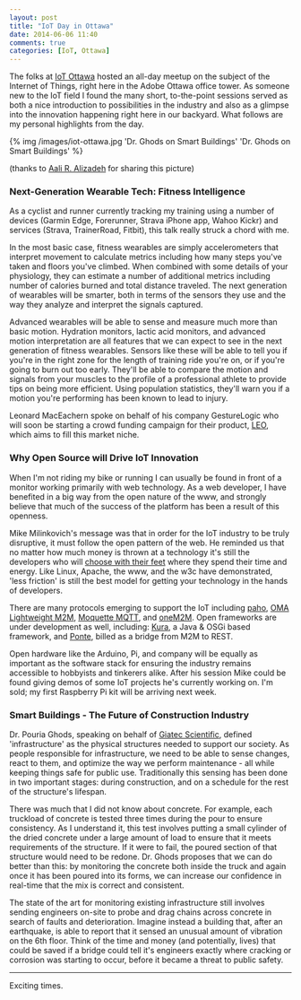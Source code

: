 ```yaml
---
layout: post
title: "IoT Day in Ottawa"
date: 2014-06-06 11:40
comments: true
categories: [IoT, Ottawa]
---
```

The folks at [IoT Ottawa](http://www.meetup.com/iotottawa/events/184276702/) hosted an all-day meetup on the subject of the Internet of Things, right here in the Adobe Ottawa office tower. As someone new to the IoT field I found the many short, to-the-point sessions served as both a nice introduction to possibilities in the industry and also as a glimpse into the innovation happening right here in our backyard. What follows are my personal highlights from the day.

{% img /images/iot-ottawa.jpg 'Dr. Ghods on Smart Buildings' 'Dr. Ghods on Smart Buildings' %}

(thanks to [Aali R. Alizadeh](https://twitter.com/_Aali) for sharing this picture)

<!-- more -->

### Next-Generation Wearable Tech: Fitness Intelligence

As a cyclist and runner currently tracking my training using a number of devices (Garmin Edge, Forerunner, Strava iPhone app, Wahoo Kickr) and services (Strava, TrainerRoad, Fitbit), this talk really struck a chord with me. 

In the most basic case, fitness wearables are simply accelerometers that interpret movement to calculate metrics including how many steps you've taken and floors you've climbed. When combined with some details of your physiology, they can estimate a number of additional metrics including number of calories burned and total distance traveled. The next generation of wearables will be smarter, both in terms of the sensors they use and the way they analyze and interpret the signals captured.

Advanced wearables will be able to sense and measure much more than basic motion. Hydration monitors, lactic acid monitors, and advanced motion interpretation are all features that we can expect to see in the next generation of fitness wearables. Sensors like these will be able to tell you if you're in the right zone for the length of training ride you're on, or if you're going to burn out too early. They'll be able to compare the motion and signals from your muscles to the profile of a professional athlete to provide tips on being more efficient. Using population statistics, they'll warn you if a motion you're performing has been known to lead to injury. 

Leonard MacEachern spoke on behalf of his company GestureLogic who will soon be starting a crowd funding campaign for their product, [LEO](http://leohelps.com/), which aims to fill this market niche. 


### Why Open Source will Drive IoT Innovation

When I'm not riding my bike or running I can usually be found in front of a monitor working primarily with web technology. As a web developer, I have benefited in a big way from the open nature of the www, and strongly believe that much of the success of the platform has been a result of this openness. 

Mike Milinkovich's message was that in order for the IoT industry to be truly disruptive, it must follow the open pattern of the web. He reminded us that no matter how much money is thrown at a technology it's still the developers who will [choose with their feet](http://thenewkingmakers.com/) where they spend their time and energy. Like Linux, Apache, the www, and the w3c have demonstrated, 'less friction' is still the best model for getting your technology in the hands of developers. 

There are many protocols emerging to support the IoT including [paho](http://www.eclipse.org/paho/), [OMA Lightweight M2M](http://iot.eclipse.org/protocols.html#oma-lwm2m), [Moquette MQTT](https://projects.eclipse.org/proposals/moquette-mqtt), and [oneM2M](http://www.onem2m.org/). Open frameworks are under development as well, including: [Kura](http://www.eclipse.org/proposals/technology.kura/), a Java & OSGi based framework, and [Ponte](https://projects.eclipse.org/projects/technology.ponte), billed as a bridge from M2M to REST.

Open hardware like the Arduino, Pi, and company will be equally as important as the software stack for ensuring the industry remains accessible to hobbyists and tinkerers alike. After his session Mike could be found giving demos of some IoT projects he's currently working on. I'm sold; my first Raspberry Pi kit will be arriving next week.


### Smart Buildings - The Future of Construction Industry

Dr. Pouria Ghods, speaking on behalf of [Giatec Scientific](http://www.giatecscientific.com/), defined 'infrastructure' as the physical structures needed to support our society. As people responsible for  infrastructure, we need to be able to sense changes, react to them, and optimize the way we perform maintenance - all while keeping things safe for public use. Traditionally this sensing has been done in two important stages: during construction, and on a schedule for the rest of the structure's lifespan.

There was much that I did not know about concrete. For example, each truckload of concrete is tested three times during the pour to ensure consistency. As I understand it, this test involves putting a small cylinder of the dried concrete under a large amount of load to ensure that it meets requirements of the structure. If it were to fail, the poured section of that structure would need to be redone. Dr. Ghods proposes that we can do better than this: by monitoring the concrete both inside the truck and again once it has been poured into its forms, we can increase our confidence in real-time that the mix is correct and consistent.

The state of the art for monitoring existing infrastructure still involves sending engineers on-site to probe and drag chains across concrete in search of faults and deterioration. Imagine instead a building that, after an earthquake, is able to report that it sensed an unusual amount of vibration on the 6th floor. Think of the time and money (and potentially, lives) that could be saved if a bridge could tell it's engineers exactly where cracking or corrosion was starting to occur, before it became a threat to public safety. 

***

Exciting times.